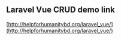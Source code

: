 ## Laravel Vue CRUD demo link

[http://helpforhumanitybd.org/laravel_vue/](http://helpforhumanitybd.org/laravel_vue/)

